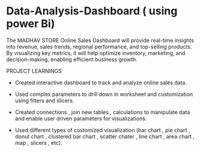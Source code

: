 # Data-Analysis-Dashboard ( using power Bi)
The MADHAV STORE Online Sales Dashboard will provide real-time insights into revenue, sales trends, regional performance, and top-selling products. By visualizing key metrics, it will help optimize inventory, marketing, and decision-making, enabling efficient business growth.

PROJECT LEARNINGS
* Created interactive dashboard to track and analyze online sales data.

* Used complex parameters to drill down in worksheet and customization using filters and slicers.

* Created connections , join new tables , calculations to manipulate data and enable user driven parameters for visualizations. 

* Used different types of customized visualization (bar chart , pie chart , donut chart , clustered bar chart , scatter chater , line chart , area chart , map , slicers , etc).
